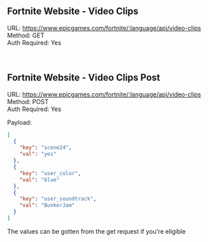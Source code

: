 ## Fortnite Website - Video Clips

URL: https://www.epicgames.com/fortnite/:language/api/video-clips \
Method: GET \
Auth Required: Yes

<br/>

## Fortnite Website - Video Clips Post

URL: https://www.epicgames.com/fortnite/:language/api/video-clips \
Method: POST \
Auth Required: Yes

Payload:

```json
[
  {
    "key": "scene24",
    "val": "yes"
  },
  {
    "key": "user_color",
    "val": "blue"
  },
  {
    "key": "user_soundtrack",
    "val": "BunkerJam"
  }
]
```

The values can be gotten from the get request if you're eligible
